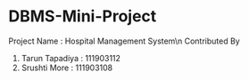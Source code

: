 # DBMS-Mini-Project
Project Name : Hospital Management System\n
Contributed By
1. Tarun Tapadiya : 111903112
2. Srushti More : 111903108
